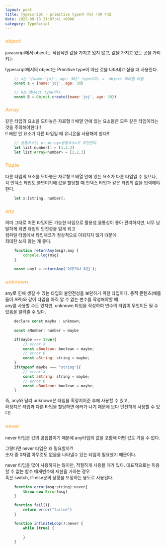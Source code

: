 ```yaml
---
layout: post
title: Typescript - primitive type이 아닌 기본 타입
date: 2022-09-13 21:07:41 +0900
category: TypeScript
---
```


### <span style="color:#febc68;font-weight:bold">object</span>
javascript에서 object는 직접적인 값을 가지고 있지 않고, 값을 가지고 있는 곳을 가리키는

typescript에서의 object는 Primitive type이 아닌 것을 나타내고 싶을 때 사용한다.

```javascript
    // a는 "{name:'joj', age: 30}" type이다. =  object 리터럴 타입
    const a = {name:'joj', age: 30}

    // b는 Object type이다.
    const B = Object.create({name:'joj', age: 30})

```
### <span style="color:#febc68;font-weight:bold">Array</span>
같은 타입의 요소을 모아놓은 자료형
!! 배열 안에 있는 요소들은 모두 같은 타입이라는 것을 주의해야한다!!  
!! 배안 안 요소가 다른 타입일 때 유니온을 사용해야 한다!!

```javascript
    // 공통요소[] or Array<공통요소>로 표현한다.
    let list:number[] = [1,2,3]
    let list:Array<number> = [1,2,3]
```

### <span style="color:#febc68;font-weight:bold">Tuple</span>
다른 타입의 요소를 모아놓은 자료형
!! 배열 안에 있는 요소가 다른 타입일 수 있으나, 각 인덱스 타입도 불변이기에 값을 할당할 때 인덱스 타입과 같은 타입의 값을 입력해야한다.
```javascript
    let x:[string, number];
```

### <span style="color:#febc68;font-weight:bold">any</span>
의미 그대로 어떤 타입이든 가능한 타입으로
활용성,융통성이 좋아 편리하지만,
너무 남발하게 되면 타입의 안전성을 잃게 되고   
컴파일 타임에서 타입체크가 정상적으로 이워지지 않기 떄문에  
최대한 쓰지 않는 게 좋다.  

```javascript
    function returnAny(msg):any {
        console.log(msg)
    }

    const any1 = returnAny('아무거나 리턴');
```

### <span style="color:#febc68;font-weight:bold">unknown</span>
any로 인해 생길 수 있는 타입의 불안전성을 보완하기 위한 타입이다.
동적 콘텐츠(예를 들어 API)와 같이 타입을 아직 알 수 없는 변수를 작성해야할 때  
any를 사용할 수도 있지만, unknown 타입을 작성하여 변수의 타입이 무엇이든 될 수 있음을 알려줄 수 있다.
```javascript
    declare const maybe : unknown;
    
    const aNumber: number = maybe

    if(maybe === true){
        // error X
        const aBoolean: boolean = maybe;
        // error O
        const aString: string = maybe;
    }
    if(typeof maybe === "string"){
        // error X
        const aString: string = maybe;
        // error O
        const aBoolean: boolean = maybe;
    }
```
즉, any와 달리 unknown은 타입을 확정지어준 후에 사용할 수 있고,   
확정지은 타입과 다른 타입을 할당하면 에러가 나기 때문에 보다 안전하게 사용할 수 있다!

### <span style="color:#febc68;font-weight:bold">never</span>
never 타입은 값의 공집합이기 때문에 any타입의 값을 포함해 어떤 값도 가질 수 없다.  

그렇다면 never 타입은 왜 필요할까?!  
숫자 중 0처럼 아무것도 없음을 나타낼수 있는 타입이 필요했기 때문이다.  

never 타입을 많이 사용하지는 않지만, 적절하게 사용될 때가 있다.
대표적으로는 허용할 수 없는 함수 매개변수에 제한을 가하는 경우  
혹은 switch, if-else문의 상황을 보장하는 용도로 사용된다.
```javascript
    function error(msg:string):never{
        throw new Error(msg)
    }

    function fail(){
        return error("failed")
    }

    function infiniteLoop():never {
        while (true) {
            
        }
    }
```
